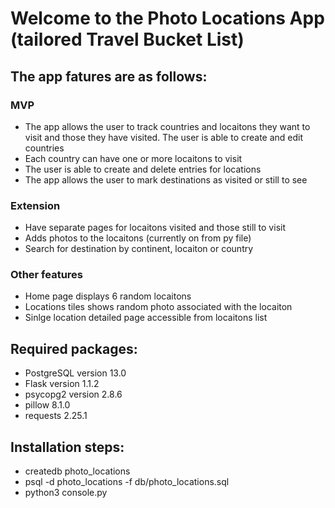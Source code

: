 
# Welcome to the Photo Locations App (tailored Travel Bucket List) #



## The app fatures are as follows: ##              
### MVP ###               
* The app allows the user to track countries and locaitons they want to visit and those they have visited.  The user is able to create and edit countries
* Each country can have one or more locaitons to visit 
* The user is able to create and delete entries for locations 
* The app allows the user to mark destinations as visited or still to see  

### Extension ###
* Have separate pages for locaitons visited and those still to visit
* Adds photos to the locaitons (currently on from py file)
*  Search for destination by continent, locaiton or country

### Other features  ###
* Home page displays 6 random locaitons
* Locations tiles shows random photo associated with the locaiton
* Sinlge location detailed page accessible from locaitons list

## Required packages: ## 
* PostgreSQL version 13.0
* Flask version 1.1.2
* psycopg2 version 2.8.6
* pillow 8.1.0
* requests 2.25.1

## Installation steps: ##
* createdb photo_locations
* psql -d photo_locations -f db/photo_locations.sql
* python3 console.py